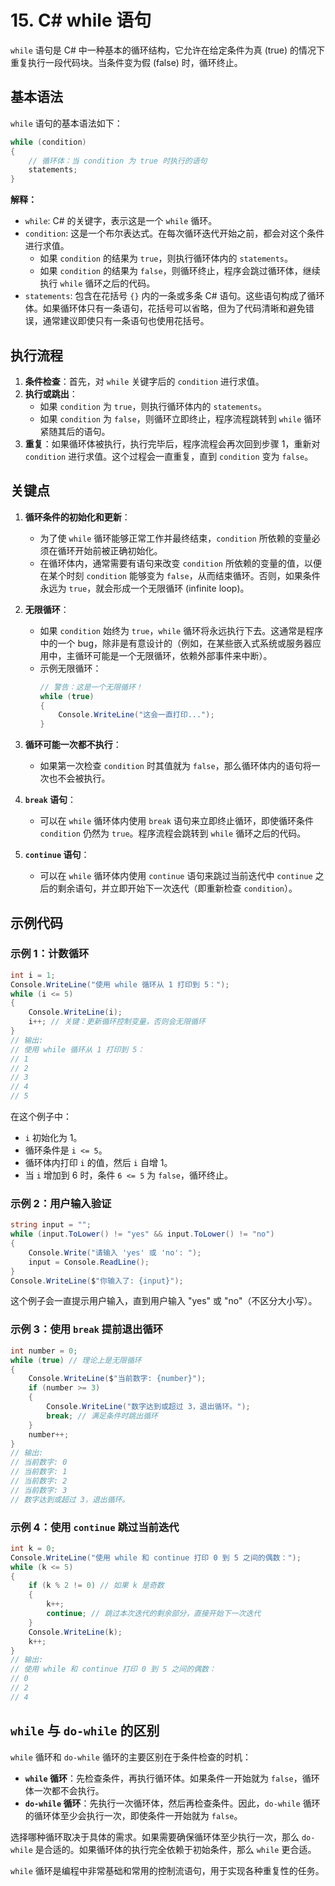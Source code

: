 # 15. C# while 语句

`while` 语句是 C# 中一种基本的循环结构，它允许在给定条件为真 (true) 的情况下重复执行一段代码块。当条件变为假 (false) 时，循环终止。

## 基本语法

`while` 语句的基本语法如下：

```csharp
while (condition)
{
    // 循环体：当 condition 为 true 时执行的语句
    statements;
}
```

**解释：**

*   `while`: C# 的关键字，表示这是一个 `while` 循环。
*   `condition`: 这是一个布尔表达式。在每次循环迭代开始之前，都会对这个条件进行求值。
    *   如果 `condition` 的结果为 `true`，则执行循环体内的 `statements`。
    *   如果 `condition` 的结果为 `false`，则循环终止，程序会跳过循环体，继续执行 `while` 循环之后的代码。
*   `statements`: 包含在花括号 `{}` 内的一条或多条 C# 语句。这些语句构成了循环体。如果循环体只有一条语句，花括号可以省略，但为了代码清晰和避免错误，通常建议即使只有一条语句也使用花括号。

## 执行流程

1.  **条件检查**：首先，对 `while` 关键字后的 `condition` 进行求值。
2.  **执行或跳出**：
    *   如果 `condition` 为 `true`，则执行循环体内的 `statements`。
    *   如果 `condition` 为 `false`，则循环立即终止，程序流程跳转到 `while` 循环紧随其后的语句。
3.  **重复**：如果循环体被执行，执行完毕后，程序流程会再次回到步骤 1，重新对 `condition` 进行求值。这个过程会一直重复，直到 `condition` 变为 `false`。

## 关键点

1.  **循环条件的初始化和更新**：
    *   为了使 `while` 循环能够正常工作并最终结束，`condition` 所依赖的变量必须在循环开始前被正确初始化。
    *   在循环体内，通常需要有语句来改变 `condition` 所依赖的变量的值，以便在某个时刻 `condition` 能够变为 `false`，从而结束循环。否则，如果条件永远为 `true`，就会形成一个无限循环 (infinite loop)。

2.  **无限循环**：
    *   如果 `condition` 始终为 `true`，`while` 循环将永远执行下去。这通常是程序中的一个 bug，除非是有意设计的（例如，在某些嵌入式系统或服务器应用中，主循环可能是一个无限循环，依赖外部事件来中断）。
    *   示例无限循环：
        ```csharp
        // 警告：这是一个无限循环！
        while (true)
        {
            Console.WriteLine("这会一直打印...");
        }
        ```

3.  **循环可能一次都不执行**：
    *   如果第一次检查 `condition` 时其值就为 `false`，那么循环体内的语句将一次也不会被执行。

4.  **`break` 语句**：
    *   可以在 `while` 循环体内使用 `break` 语句来立即终止循环，即使循环条件 `condition` 仍然为 `true`。程序流程会跳转到 `while` 循环之后的代码。

5.  **`continue` 语句**：
    *   可以在 `while` 循环体内使用 `continue` 语句来跳过当前迭代中 `continue` 之后的剩余语句，并立即开始下一次迭代（即重新检查 `condition`）。

## 示例代码

### 示例 1：计数循环

```csharp
int i = 1;
Console.WriteLine("使用 while 循环从 1 打印到 5：");
while (i <= 5)
{
    Console.WriteLine(i);
    i++; // 关键：更新循环控制变量，否则会无限循环
}
// 输出:
// 使用 while 循环从 1 打印到 5：
// 1
// 2
// 3
// 4
// 5
```
在这个例子中：
*   `i` 初始化为 1。
*   循环条件是 `i <= 5`。
*   循环体内打印 `i` 的值，然后 `i` 自增 1。
*   当 `i` 增加到 6 时，条件 `6 <= 5` 为 `false`，循环终止。

### 示例 2：用户输入验证

```csharp
string input = "";
while (input.ToLower() != "yes" && input.ToLower() != "no")
{
    Console.Write("请输入 'yes' 或 'no': ");
    input = Console.ReadLine();
}
Console.WriteLine($"你输入了: {input}");
```
这个例子会一直提示用户输入，直到用户输入 "yes" 或 "no"（不区分大小写）。

### 示例 3：使用 `break` 提前退出循环

```csharp
int number = 0;
while (true) // 理论上是无限循环
{
    Console.WriteLine($"当前数字: {number}");
    if (number >= 3)
    {
        Console.WriteLine("数字达到或超过 3，退出循环。");
        break; // 满足条件时跳出循环
    }
    number++;
}
// 输出:
// 当前数字: 0
// 当前数字: 1
// 当前数字: 2
// 当前数字: 3
// 数字达到或超过 3，退出循环。
```

### 示例 4：使用 `continue` 跳过当前迭代

```csharp
int k = 0;
Console.WriteLine("使用 while 和 continue 打印 0 到 5 之间的偶数：");
while (k <= 5)
{
    if (k % 2 != 0) // 如果 k 是奇数
    {
        k++;
        continue; // 跳过本次迭代的剩余部分，直接开始下一次迭代
    }
    Console.WriteLine(k);
    k++;
}
// 输出:
// 使用 while 和 continue 打印 0 到 5 之间的偶数：
// 0
// 2
// 4
```

## `while` 与 `do-while` 的区别

`while` 循环和 `do-while` 循环的主要区别在于条件检查的时机：

*   **`while` 循环**：先检查条件，再执行循环体。如果条件一开始就为 `false`，循环体一次都不会执行。
*   **`do-while` 循环**：先执行一次循环体，然后再检查条件。因此，`do-while` 循环的循环体至少会执行一次，即使条件一开始就为 `false`。

选择哪种循环取决于具体的需求。如果需要确保循环体至少执行一次，那么 `do-while` 是合适的。如果循环体的执行完全依赖于初始条件，那么 `while` 更合适。

`while` 循环是编程中非常基础和常用的控制流语句，用于实现各种重复性的任务。